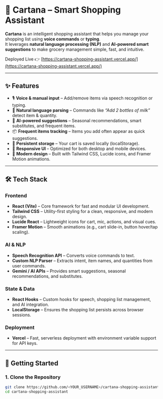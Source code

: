 # 🛒 Cartana – Smart Shopping Assistant

**Cartana** is an intelligent shopping assistant that helps you manage your shopping list using **voice commands** or **typing**.  
It leverages **natural language processing (NLP)** and **AI-powered smart suggestions** to make grocery management simple, fast, and intuitive.  

Deployed Live 👉 [https://cartana-shopping-assistant.vercel.app/](https://cartana-shopping-assistant.vercel.app/)

---

## ✨ Features
- 🎙️ **Voice & manual input** – Add/remove items via speech recognition or typing.
- 🧠 **Natural language parsing** – Commands like *“Add 2 bottles of milk”* detect item & quantity.
- 🤖 **AI-powered suggestions** – Seasonal recommendations, smart substitutes, and frequent items.
- 📦 **Frequent items tracking** – Items you add often appear as quick suggestions.
- 💾 **Persistent storage** – Your cart is saved locally (localStorage).
- 📱 **Responsive UI** – Optimized for both desktop and mobile devices.
- 🎨 **Modern design** – Built with Tailwind CSS, Lucide icons, and Framer Motion animations.

---

## 🛠️ Tech Stack

### Frontend
- **React (Vite)** – Core framework for fast and modular UI development.
- **Tailwind CSS** – Utility-first styling for a clean, responsive, and modern design.
- **Lucide React** – Lightweight icons for cart, mic, actions, and visual cues.
- **Framer Motion** – Smooth animations (e.g., cart slide-in, button hover/tap scaling).

### AI & NLP
- **Speech Recognition API** – Converts voice commands to text.
- **Custom NLP Parser** – Extracts intent, item names, and quantities from user commands.
- **Gemini / AI APIs** – Provides smart suggestions, seasonal recommendations, and substitutes.

### State & Data
- **React Hooks** – Custom hooks for speech, shopping list management, and AI integration.
- **LocalStorage** – Ensures the shopping list persists across browser sessions.

### Deployment
- **Vercel** – Fast, serverless deployment with environment variable support for API keys.

---

## 🚀 Getting Started

### 1. Clone the Repository
```bash
git clone https://github.com/<YOUR_USERNAME>/cartana-shopping-assistant.git
cd cartana-shopping-assistant
